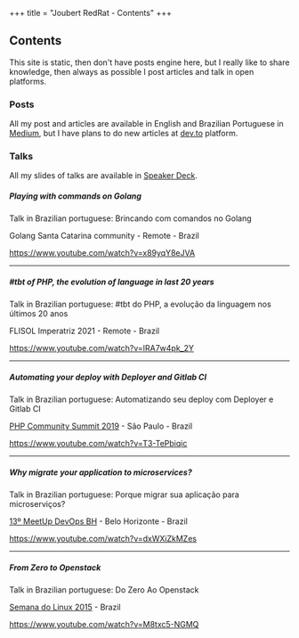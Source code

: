 +++
title = "Joubert RedRat - Contents"
+++

## Contents

This site is static, then don't have posts engine here, but I really like to share knowledge, then always as possible I post articles and talk in open platforms.

### Posts

All my post and articles are available in English and Brazilian Portuguese in [Medium](https://medium.com/@joubertredrat), but I have plans to do new articles at [dev.to](https://dev.to/joubertredrat) platform.

### Talks

All my slides of talks are available in [Speaker Deck](https://speakerdeck.com/joubertredrat).

##### Playing with commands on Golang

Talk in Brazilian portuguese: Brincando com comandos no Golang

Golang Santa Catarina community - Remote - Brazil

https://www.youtube.com/watch?v=x89yqY8eJVA

---

##### #tbt of PHP, the evolution of language in last 20 years

Talk in Brazilian portuguese: #tbt do PHP, a evolução da linguagem nos últimos 20 anos

FLISOL Imperatriz 2021 - Remote - Brazil

https://www.youtube.com/watch?v=IRA7w4pk_2Y

---

##### Automating your deploy with Deployer and Gitlab CI

Talk in Brazilian portuguese: Automatizando seu deploy com Deployer e Gitlab CI

[PHP Community Summit 2019](https://php.locaweb.com.br/) - São Paulo - Brazil

https://www.youtube.com/watch?v=T3-TePbiqic

---

##### Why migrate your application to microservices?

Talk in Brazilian portuguese: Porque migrar sua aplicação para microserviços?

[13º MeetUp DevOps BH](https://www.meetup.com/pt-BR/DevOps-Belo-Horizonte/events/253566798/) - Belo Horizonte - Brazil

https://www.youtube.com/watch?v=dxWXiZkMZes

---

##### From Zero to Openstack

Talk in Brazilian portuguese: Do Zero Ao Openstack

[Semana do Linux 2015](https://coletivo.semanadolinux.com.br/) - Brazil

https://www.youtube.com/watch?v=M8txc5-NGMQ
